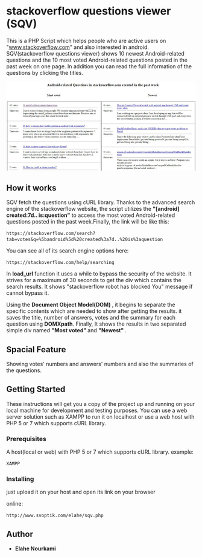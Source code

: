 # stackoverflow questions viewer (SQV)

This is a PHP Script which helps people who are active users on "www.stackoverflow.com" and also interested in android. 
SQV(stackoverflow questions viewer) shows 10 newest Android-related questions and the 10 most voted Android-related questions posted in the past week on one page.
In addition you can read the full information of the questions by clicking the titles.
    <P align="center"><img src="https://raw.githubusercontent.com/elahe-n/elahe-codes/master/sqv1.JPG"></p>

## How it works
SQV fetch the questions using cURL library. 
Thanks to the advanced search engine of the stackoverflow website, the script utilizes the <B>"[android] created:7d.. is:question"</B>   to access the most voted Android-related questions posted in the past week.Finally, the link will be like this:
```
https://stackoverflow.com/search?tab=votes&q=%5bandroid%5d%20created%3a7d..%20is%3aquestion
```

You can see all of its search engine options here:
```
https://stackoverflow.com/help/searching
```

In <B>load_url</B> function it uses a while to bypass the security of the website. It strives for a maximum of 30 seconds to get the div which contains the search results. It shows "stackoverflow robot has blocked You" message if cannot bypass it.

Using the <B> Document Object Model(DOM) </B>, it begins to separate the specific contents which are needed to show after getting the results. it saves the title, number of answers, votes and the summary for each question using <B>DOMXpath</B>. 
Finally, It shows the results in two separated simple div named <B> "Most voted" </B> and <B> "Newest" </B> .

## Spacial Feature
Showing votes' numbers and answers' numbers and also the summaries of the questions.

## Getting Started

These instructions will get you a copy of the project up and running on your local machine for development and testing purposes.
You can use a web server solution such as XAMPP to run it on localhost or use a web host with PHP 5 or 7 which supports cURL library. 
### Prerequisites
A host(local or web) with PHP 5 or 7 which supports cURL library.
example:
```
XAMPP
```

### Installing

just upload it on your host and open its link on your browser

online:
```
http://www.svoptik.com/elahe/sqv.php
```

## Author

* **Elahe Nourkami**
